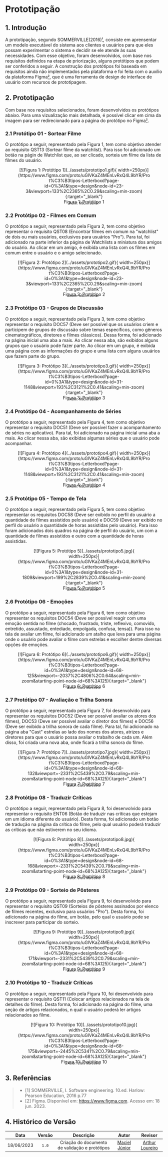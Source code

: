 # Prototipação

## 1. Introdução

A prototipação, segundo SOMMERVILLE(2016)[¹](#ancora1), consiste em aprensentar um modelo executável do sistema aos clientes e usuários para que eles possam experimentar o sistema e decidir se ele atende às suas necessidades. Com esse objetivo, foram desenvolvidos, com base nos requisitos definidos na etapa de priorização, alguns protótipos que podem ser conferidos a seguir. A construção dos protótipos foi baseada em requisitos ainda não implementados pela plataforma e foi feita com o auxílio da plataforma Figma[²](#ancora2), que é uma ferramenta de design de interface de usuário com recursos de prototipagem.

## 2. Prototipação

Com base nos requisitos selecionados, foram desenvolvidos os protótipos abaixo. Para uma vizualização mais detalhada, é possível clicar em cima da imagem para ser redirecionado para a página do protótipo no Figma[²](#ancora2).

### 2.1 Protótipo 01 - Sortear Filme

O protótipo a seguir, representado pela Figura 1, tem como objetivo atender ao requisito QST13 (Sortear filme da watchlist). Para isso foi adicionado um botão na págin de Watchlist que, ao ser clicado, sorteia um filme da lista de filmes do usuário.

<center>
    <figure markdown>
    [![Figura 1: Protótipo 1](../assets/prototipo1.gif){ width=250px}](https://www.figma.com/proto/uGlVKaZ4MEnLvRxQ4L9bYR/Prot%C3%B3tipos-Letterboxd?page-id=0%3A1&type=design&node-id=23-3&viewport=133%2C2365%2C0.29&scaling=min-zoom){:target="_blank"}
    <figcaption>Figura 1: Protótipo 1</figcaption>
    <p style="margin-top: -10px; font-size: 10px">Autor: Maciel Júnior</p>
    </figure>
</center>

### 2.2 Protótipo 02 - Filmes em Comum

O protótipo a seguir, representado pela Figura 2, tem como objetivo representar o requisito QST08 (Encontrar filmes em comum na "watchlist" de dois ou mais usuários, exclusivos para usuários "Pro"). Para tal, foi adicionado na parte inferior da página de Watchlists a miniatura dos amigos do usuário. Ao clicar em um amigo, é exibida uma lista com os filmes em comum entre o usuário e o amigo selecionado.

<center>
    <figure markdown>
    [![Figura 2: Protótipo 2](../assets/prototipo2.gif){ width=250px}](https://www.figma.com/proto/uGlVKaZ4MEnLvRxQ4L9bYR/Prot%C3%B3tipos-Letterboxd?page-id=0%3A1&type=design&node-id=23-3&viewport=133%2C2365%2C0.29&scaling=min-zoom){:target="_blank"}
    <figcaption>Figura 2: Protótipo 2</figcaption>
    <p style="margin-top: -10px; font-size: 10px">Autor: Maciel Júnior</p>
    </figure>
</center>

### 2.3 Protótipo 03 - Grupos de Discussão

O protótipo a seguir, representado pela Figura 3, tem como objetivo representar o requisito DOC57 (Deve ser possível que os usuários criem e participem de grupos de discussão sobre temas específicos, como gêneros cinematográficos, diretores e filmes clássicos). Dessa forma, foi adicionado na página inicial uma aba a mais. Ao clicar nessa aba, são exibidos alguns grupos que o usuário pode fazer parte. Ao clicar em um grupo, é exibida uma página com as informações do grupo e uma lista com alguns usuários que fazem parte do grupo.

<center>
    <figure markdown>
    [![Figura 3: Protótipo 3](../assets/prototipo3.gif){ width=250px}](https://www.figma.com/proto/uGlVKaZ4MEnLvRxQ4L9bYR/Prot%C3%B3tipos-Letterboxd?page-id=0%3A1&type=design&node-id=31-1148&viewport=193%2C3121%2C0.41&scaling=min-zoom){:target="_blank"}
    <figcaption>Figura 3: Protótipo 3</figcaption>
    <p style="margin-top: -10px; font-size: 10px">Autor: Maciel Júnior</p>
    </figure>
</center>

### 2.4 Protótipo 04 - Acompanhamento de Séries

O protótipo a seguir, representado pela Figura 4, tem como objetivo representar o requisito DOC51 (Deve ser possível fazer o acompanhamento de séries no aplicativo). Para tal, foi adicionado na página inicial uma aba a mais. Ao clicar nessa aba, são exibidas algumas séries que o usuário pode acompanhar.

<center>
    <figure markdown>
    [![Figura 4: Protótipo 4](../assets/prototipo4.gif){ width=250px}](https://www.figma.com/proto/uGlVKaZ4MEnLvRxQ4L9bYR/Prot%C3%B3tipos-Letterboxd?page-id=0%3A1&type=design&node-id=31-1148&viewport=193%2C3121%2C0.41&scaling=min-zoom){:target="_blank"}
    <figcaption>Figura 4: Protótipo 4</figcaption>
    <p style="margin-top: -10px; font-size: 10px">Autor: Maciel Júnior</p>
    </figure>
</center>

### 2.5 Protótipo 05 - Tempo de Tela

O protótipo a seguir, representado pela Figura 5, tem como objetivo representar os requisitos DOC58 (Deve ser exibido no perfil do usuário a quantidade de filmes assistidos pelo usuário) e DOC59 (Deve ser exibido no perfil do usuário a quantidade de horas assistidas pelo usuário). Para isso foram adicionados dois quadros na página de perfil do usuário, um com a quantidade de filmes assistidos e outro com a quantidade de horas assistidas.

<center>
    <figure markdown>
     [![Figura 5: Protótipo 5](../assets/prototipo5.jpg){ width=250px}](https://www.figma.com/proto/uGlVKaZ4MEnLvRxQ4L9bYR/Prot%C3%B3tipos-Letterboxd?page-id=0%3A1&type=design&node-id=31-1809&viewport=199%2C2839%2C0.41&scaling=min-zoom){:target="_blank"}
    <figcaption>Figura 5: Protótipo 5</figcaption>
    <p style="margin-top: -10px; font-size: 10px">Autor: Maciel Júnior</p>
    </figure>
</center>

### 2.6 Protótipo 06 - Emoções

O protótipo a seguir, representado pela Figura 6, tem como objetivo representar os requisitos DOC54 (Deve ser possível reagir com uma emoção sentida no filme (chocado, frustrado, triste, reflexivo, comovido, entretido, assustado, entediado, empolgada, confusa, tensa)). Para isso na tela de avaliar um filme, foi adicionado um atalho que leva para uma página onde o usuário pode avaliar o filme com estrelas e escolher dentre diversas opções de emoções.

<center>
    <figure markdown>
     [![Figura 6: Protótipo 6](../assets/prototipo6.gif){ width=250px}](https://www.figma.com/proto/uGlVKaZ4MEnLvRxQ4L9bYR/Prot%C3%B3tipos-Letterboxd?page-id=0%3A1&type=design&node-id=68-125&viewport=-2037%2C4806%2C0.64&scaling=min-zoom&starting-point-node-id=68%3A125){:target="_blank"}
    <figcaption>Figura 6: Protótipo 6</figcaption>
    <p style="margin-top: -10px; font-size: 10px">Autor: Clara Marcelino</p>
    </figure>
</center>

### 2.7 Protótipo 07 - Avaliação e Trilha Sonora

O protótipo a seguir, representado pela Figura 7, foi desenvolvido para representar os requisitos DOC52 (Deve ser possível avaliar os atores dos filmes), DOC53 (Deve ser possível avaliar o diretor dos filmes) e DOC56 (Deve ser exibido a trilha sonora de cada filme). Para tal, foi adicionado na página aba "Cast" estrelas ao lado dos nomes dos atores, atrizes e diretores para que o usuário possa avaliar o trabalho de cada um. Além disso, foi criada uma nova aba, onde ficará a trilha sonora do filme.

<center>
    <figure markdown>
     [![Figura 7: Protótipo 7](../assets/prototipo7.jpg){ width=250px}](https://www.figma.com/proto/uGlVKaZ4MEnLvRxQ4L9bYR/Prot%C3%B3tipos-Letterboxd?page-id=0%3A1&type=design&node-id=68-132&viewport=-2331%2C5439%2C0.79&scaling=min-zoom&starting-point-node-id=68%3A125){:target="_blank"}
    <figcaption>Figura 7: Protótipo 7</figcaption>
    <p style="margin-top: -10px; font-size: 10px">Autor: Clara Marcelino</p>
    </figure>
</center>

### 2.8 Protótipo 08 - Traduzir Críticas

O protótipo a seguir, representado pela Figura 8, foi desenvolvido para representar o requisito ENT06 (Botão de traduzir nas críticas que estejam em um idioma diferente do usuário). Desta forma, foi adicionado um botão de tradução na página da crítica do filme, pelo qual usuário poderá traduzir as críticas que não estiverem no seu idioma.

<center>
    <figure markdown>
     [![Figura 8: Protótipo 8](../assets/prototipo8.jpg){ width=250px}](https://www.figma.com/proto/uGlVKaZ4MEnLvRxQ4L9bYR/Prot%C3%B3tipos-Letterboxd?page-id=0%3A1&type=design&node-id=68-168&viewport=-2331%2C5439%2C0.79&scaling=min-zoom&starting-point-node-id=68%3A125){:target="_blank"}
    <figcaption>Figura 8: Protótipo 8</figcaption>
    <p style="margin-top: -10px; font-size: 10px">Autor: Clara Marcelino</p>
    </figure>
</center>

### 2.9 Protótipo 09 - Sorteio de Pôsteres

O protótipo a seguir, representado pela Figura 9, foi desenvolvido para representar o requisito QST09 (Sorteios de pôsteres assinados por elenco de filmes recentes, exclusivo para usuários "Pro"). Desta forma, foi adicionado na página do filme, um botão, pelo qual o usuário pode se inscrever para participar do sorteio.

<center>
    <figure markdown>
     [![Figura 9: Protótipo 9](../assets/prototipo9.jpg){ width=250px}](https://www.figma.com/proto/uGlVKaZ4MEnLvRxQ4L9bYR/Prot%C3%B3tipos-Letterboxd?page-id=0%3A1&type=design&node-id=68-171&viewport=-2331%2C5439%2C0.79&scaling=min-zoom&starting-point-node-id=68%3A125){:target="_blank"}
    <figcaption>Figura 9: Protótipo 9</figcaption>
    <p style="margin-top: -10px; font-size: 10px">Autor: Clara Marcelino</p>
    </figure>
</center>

### 2.10 Protótipo 10 - Traduzir Críticas

O protótipo a seguir, representado pela Figura 10, foi desenvolvido para representar o requisito QST11 (Colocar artigos relacionados na tela de detalhes do filme). Desta forma, foi adicionado na página do filme, uma seção de artigos relacionados, n qual o usuário poderá ler artigos relacionados ao filme.

<center>
    <figure markdown>
     [![Figura 10: Protótipo 10](../assets/prototipo10.jpg){ width=250px}](https://www.figma.com/proto/uGlVKaZ4MEnLvRxQ4L9bYR/Prot%C3%B3tipos-Letterboxd?page-id=0%3A1&type=design&node-id=68-175&viewport=-2445%2C5341%2C0.79&scaling=min-zoom&starting-point-node-id=68%3A125){:target="_blank"}
    <figcaption>Figura 10: Protótipo 10</figcaption>
    <p style="margin-top: -10px; font-size: 10px">Autor: Clara Marcelino</p>
    </figure>
</center>

## 3. Referências

> - <a id="ancora1"></a>[1] SOMMERVILLE, I. Software engineering. 10.ed. Harlow: Pearson Education, 2016 p.77
> - <a id="ancora2"></a>[2] Figma. Disponível em: <https://www.figma.com>. Acesso em: 18 jun. 2023.

## 4. Histórico de Versão

|    Data    | Versão |                   Descrição                    |                        Autor                        |                     Revisor                     |
| :--------: | :----: | :--------------------------------------------: | :-------------------------------------------------: | :---------------------------------------------: |
| 18/06/2023 | `1.0`  | Criação do documento de validação e protótipos | [Maciel Júnior](https://github.com/macieljuniormax) | [Arthur Loureiro](https://github.com/ArtAssLou) |
